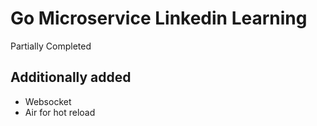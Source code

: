 # Go Microservice Linkedin Learning

Partially Completed


## Additionally added

- Websocket
- Air for hot reload